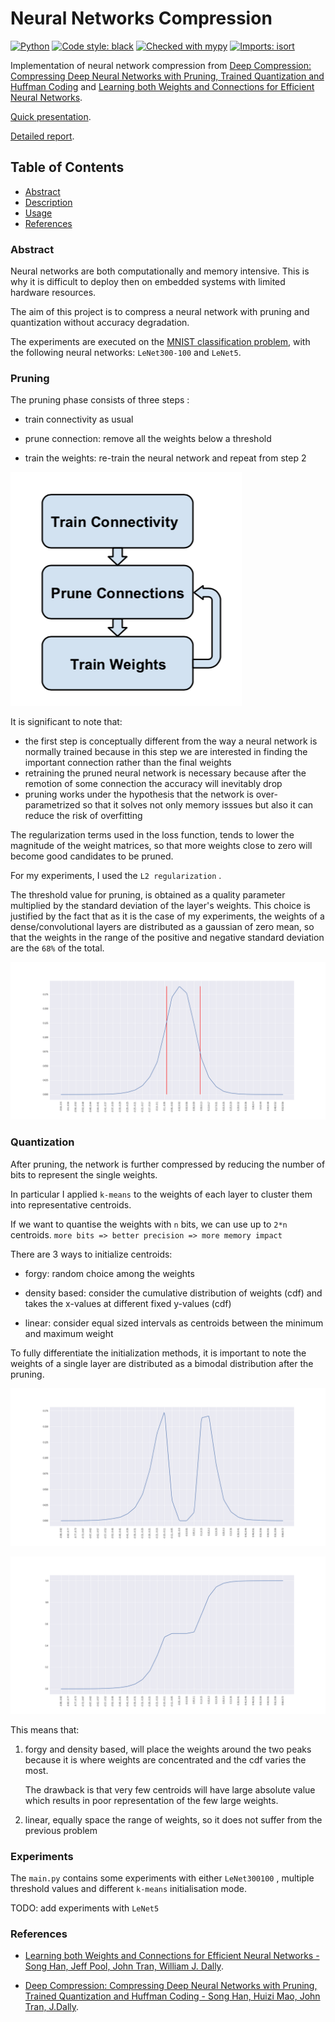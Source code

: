 # Neural Networks Compression

[![Python](https://img.shields.io/badge/python-3.8-informational)](https://docs.python.org/3/)
[![Code style: black](https://img.shields.io/badge/code%20style-black-000000.svg)](https://github.com/psf/black)
[![Checked with mypy](http://www.mypy-lang.org/static/mypy_badge.svg)](http://mypy-lang.org/)
[![Imports: isort](https://img.shields.io/badge/%20imports-isort-%231674b1?style=flat&labelColor=ef8336)](https://pycqa.github.io/isort/)

Implementation of neural network compression from [Deep Compression: Compressing Deep Neural Networks with Pruning, Trained Quantization and Huffman Coding](https://arxiv.org/abs/1510.00149) and [Learning both Weights and Connections for Efficient Neural Networks](https://arxiv.org/abs/1506.02626).

[Quick presentation](https://docs.google.com/presentation/d/1zhzdDFtN-13fnuI6Ni400xstSfT1EStweuqKMQHU8R4/edit?usp=sharing).

[Detailed report](https://drive.google.com/file/d/1ouklIYGDD9w9Mprm9M4klhFrdcmf5fCi/view?usp=sharing).

<!-- TABLE OF CONTENTS -->
## Table of Contents

* [Abstract](#abstract)
* [Description](#description)
* [Usage](#usage)
* [References](#references)

### Abstract

Neural networks are both computationally and memory intensive.
This is why it is difficult to deploy then on embedded systems with limited hardware resources.

The aim of this project is to compress a neural network with pruning and quantization without accuracy degradation.

The experiments are executed on the [MNIST classification problem](https://en.wikipedia.org/wiki/MNIST_database), with the following neural networks: `LeNet300-100` and `LeNet5`.

### Pruning

The pruning phase consists of three steps :

- train connectivity as usual

- prune connection: remove all the weights below a threshold

-  train the weights: re-train the neural network and repeat from step 2

![prune-view](resources/lat/prune-view.png)



It is significant to note that:

- the first step is conceptually different from the way a neural network is normally trained because in this step we are interested in finding the important connection rather than the final weights
- retraining the pruned neural network is necessary because after the remotion of some connection the accuracy will inevitably drop
- pruning works under the hypothesis that the network is over-parametrized so that it solves not only memory isssues but also it can reduce the risk of overfitting



The regularization terms used in the loss function, tends to lower the magnitude of the weight matrices, so that more weights close to zero will become good candidates to be pruned.

For my experiments, I used the `L2 regularization` .

The threshold value for pruning, is obtained as a quality parameter multiplied by the standard deviation of the layer's weights.
 This choice is justified by the fact that as it is the case of my experiments, the weights of a dense/convolutional layers are distributed as a gaussian of zero mean, so that the weights in the range of the positive and negative standard deviation are the `68%` of the total.

![weigth distribution for a dense layer of Lenet300100 before pruning](resources/lat/weigth-dis.png)

### Quantization

After pruning, the network is further compressed by reducing the number of bits to represent the single weights.

In particular I applied `k-means`  to the weights of each layer to cluster them into representative centroids.

If we want to quantise the weights with `n` bits, we can use up to `2*n` centroids.
`more bits => better precision => more memory impact`

There are 3 ways to initialize centroids:

- forgy: random choice among the weights

- density based: consider the cumulative distribution of weights (cdf) and takes the x-values at different fixed y-values (cdf)

- linear: consider equal sized intervals as centroids between the minimum and maximum weight

To fully differentiate the initialization methods, it is important to note the weights of a single layer are distributed as a bimodal distribution after the pruning.

 ![weights after pruning for a dense layer of Lenet300100](resources/lat/weights-after-pruning.png)

![Cumulative weight distribution for a dense layer of Lenet300100](resources/lat/cdf.png)



This means that:

1. forgy and density based, will place the weights around the two peaks because it is where weights are concentrated and the cdf varies the most. 

   The drawback is that very few centroids will have large absolute value which results in poor representation of the few large weights.

2. linear, equally space the range of weights, so it does not suffer from the previous problem

### Experiments

The `main.py` contains some experiments with either `LeNet300100` , multiple threshold values and different `k-means` initialisation mode.

TODO: add experiments with `LeNet5`

### References

- [Learning both Weights and Connections for Efficient Neural Networks - Song Han, Jeff Pool, John Tran, William J. Dally](https://arxiv.org/abs/1506.02626). 

- [Deep Compression: Compressing Deep Neural Networks with Pruning, Trained Quantization and Huffman Coding - Song Han, Huizi Mao, John Tran, J.Dally](https://arxiv.org/abs/1510.00149).

